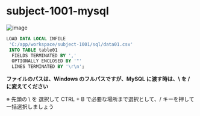 # subject-1001-mysql

![image](https://user-images.githubusercontent.com/1501327/135567023-9395f481-9892-4b7b-a57b-26c804d1da76.png)

```sql
LOAD DATA LOCAL INFILE
 'C:/app/workspace/subject-1001/sql/data01.csv'
 INTO TABLE table01
  FIELDS TERMINATED BY ','
  OPTIONALLY ENCLOSED BY '"'
  LINES TERMINATED BY '\r\n';
```

**ファイルのパスは、Windows のフルパスですが、MySQL に渡す時は、\ を / に変えてください**

※ 先頭の \ を 選択して CTRL + B で必要な場所まで選択として、/ キーを押して一括選択しましょう
